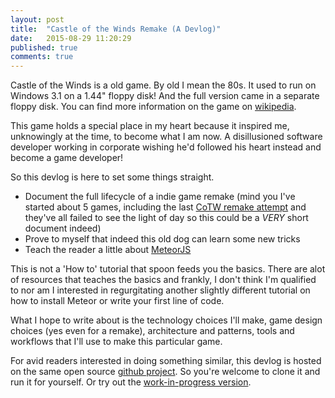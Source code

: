 ```yaml
---
layout: post
title:  "Castle of the Winds Remake (A Devlog)"
date:   2015-08-29 11:20:29
published: true
comments: true
---
```


Castle of the Winds is a old game. By old I mean the 80s. It used to run on Windows 3.1 on a 1.44&quot; floppy disk! And the full version came in a separate floppy disk.
You can find more information on the game on [wikipedia][wiki-cotw].

This game holds a special place in my heart because it inspired me, unknowingly at the time, to become what I am now. A disillusioned software developer working in corporate wishing he'd followed his heart instead and become a game developer!

So this devlog is here to set some things straight.

- Document the full lifecycle of a indie game remake (mind you I've started about 5 games, including the last [CoTW remake attempt][old-remake] and they've all failed to see the light of day so this could be a *VERY* short document indeed)
- Prove to myself that indeed this old dog can learn some new tricks
- Teach the reader a little about [MeteorJS][meteorjs]

This is not a 'How to' tutorial that spoon feeds you the basics. There are alot of resources that teaches the basics and frankly, I don't think I'm qualified to nor am I interested in regurgitating another slightly different tutorial on how to install Meteor or write your first line of code.

What I hope to write about is the technology choices I'll make, game design choices (yes even for a remake), architecture and patterns, tools and workflows that I'll use to make this particular game.

For avid readers interested in doing something similar, this devlog is hosted on the same open source [github project][cotwmtor]. So you're welcome to clone it and run it for yourself. Or try out the [work-in-progress version][cotwgame]. 

[wiki-cotw]: https://en.wikipedia.org/wiki/Castle_of_the_Winds
[meteorjs]: https://meteor.com/
[old-remake]: https://github.com/mordra/CoTWjs
[cotwmtor]: https://github.com/mordra/cotwmtor
[cotwgame]: https://cotwmtor.meteorapp.com/